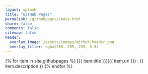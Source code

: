 ```yaml
---
layout: splash
title: "GitHub Pages"
permalink: /githubpages/index.html
share: false
comments: false
sitemap: false
header:
  overlay_image: /assets/images/github-header.png
  overlay_filter: rgba(255, 255, 255, 0.5)
---
```


{% for item in site.githubpages %}
  [{{ item.title }}]({{ item.url }})
  : {{ item.description }}
{% endfor %}
